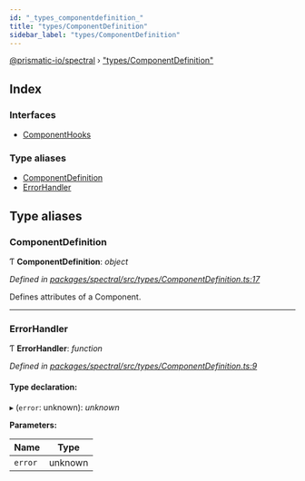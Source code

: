 ```yaml
---
id: "_types_componentdefinition_"
title: "types/ComponentDefinition"
sidebar_label: "types/ComponentDefinition"
---
```


[@prismatic-io/spectral](../index.md) › ["types/ComponentDefinition"](_types_componentdefinition_.md)

## Index

### Interfaces

* [ComponentHooks](../interfaces/_types_componentdefinition_.componenthooks.md)

### Type aliases

* [ComponentDefinition](_types_componentdefinition_.md#componentdefinition)
* [ErrorHandler](_types_componentdefinition_.md#errorhandler)

## Type aliases

###  ComponentDefinition

Ƭ **ComponentDefinition**: *object*

*Defined in [packages/spectral/src/types/ComponentDefinition.ts:17](https://github.com/prismatic-io/spectral/blob/v8.1.0/packages/spectral/src/types/ComponentDefinition.ts#L17)*

Defines attributes of a Component.

___

###  ErrorHandler

Ƭ **ErrorHandler**: *function*

*Defined in [packages/spectral/src/types/ComponentDefinition.ts:9](https://github.com/prismatic-io/spectral/blob/v8.1.0/packages/spectral/src/types/ComponentDefinition.ts#L9)*

#### Type declaration:

▸ (`error`: unknown): *unknown*

**Parameters:**

Name | Type |
------ | ------ |
`error` | unknown |

